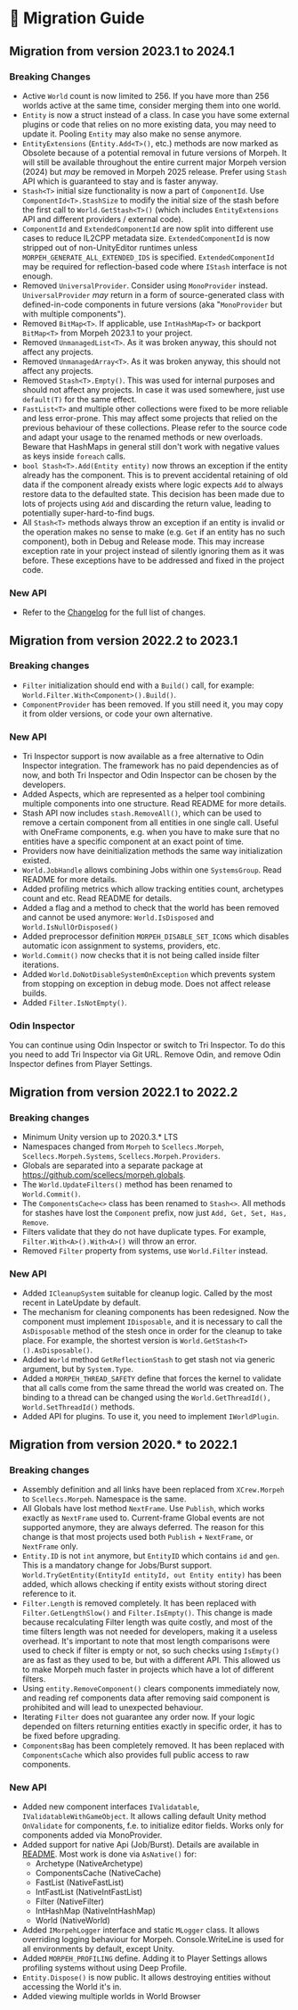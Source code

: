 # 🚀 Migration Guide  

## Migration from version 2023.1 to 2024.1

### Breaking Changes

* Active `World` count is now limited to 256. If you have more than 256 worlds active at the same time, consider merging them into one world.
* `Entity` is now a struct instead of a class. In case you have some external plugins or code that relies on no more existing data, you may need to update it. Pooling `Entity` may also make no sense anymore.
* `EntityExtensions` (`Entity.Add<T>()`, etc.) methods are now marked as Obsolete because of a potential removal in future versions of Morpeh. It will still be available throughout the entire current major Morpeh version (2024) but *may* be removed in Morpeh 2025 release. Prefer using `Stash` API which is guaranteed to stay and is faster anyway.
* `Stash<T>` initial size functionality is now a part of `ComponentId`. Use `ComponentId<T>.StashSize` to modify the initial size of the stash before the first call to `World.GetStash<T>()` (which includes `EntityExtensions` API and different providers / external code).
* `ComponentId` and `ExtendedComponentId` are now split into different use cases to reduce IL2CPP metadata size. `ExtendedComponentId` is now stripped out of non-UnityEditor runtimes unless `MORPEH_GENERATE_ALL_EXTENDED_IDS` is specified. `ExtendedComponentId` may be required for reflection-based code where `IStash` interface is not enough.
* Removed `UniversalProvider`. Consider using `MonoProvider` instead. `UniversalProvider` *may* return in a form of source-generated class with defined-in-code components in future versions (aka "`MonoProvider` but with multiple components").
* Removed `BitMap<T>`. If applicable, use `IntHashMap<T>` or backport `BitMap<T>` from Morpeh 2023.1 to your project.
* Removed `UnmanagedList<T>`. As it was broken anyway, this should not affect any projects.
* Removed `UnmanagedArray<T>`. As it was broken anyway, this should not affect any projects.
* Removed `Stash<T>.Empty()`. This was used for internal purposes and should not affect any projects. In case it was used somewhere, just use `default(T)` for the same effect.
* `FastList<T>` and multiple other collections were fixed to be more reliable and less error-prone. This may affect some projects that relied on the previous behaviour of these collections. Please refer to the source code and adapt your usage to the renamed methods or new overloads. Beware that HashMaps in general still don't work with negative values as keys inside `foreach` calls.
* `bool Stash<T>.Add(Entity entity)` now throws an exception if the entity already has the component. This is to prevent accidental retaining of old data if the component already exists where logic expects `Add` to always restore data to the defaulted state. This decision has been made due to lots of projects using `Add` and discarding the return value, leading to potentially super-hard-to-find bugs.
* All `Stash<T>` methods always throw an exception if an entity is invalid or the operation makes no sense to make (e.g. `Get` if an entity has no such component), both in Debug and Release mode. This may increase exception rate in your project instead of silently ignoring them as it was before. These exceptions have to be addressed and fixed in the project code.

### New API

* Refer to the [Changelog](CHANGELOG.MD) for the full list of changes.

## Migration from version 2022.2 to 2023.1

### Breaking changes
* `Filter` initialization should end with a `Build()` call, for example: `World.Filter.With<Component>().Build()`.
* `ComponentProvider` has been removed. If you still need it, you may copy it from older versions, or code your own alternative.

### New API
* Tri Inspector support is now available as a free alternative to Odin Inspector integration. The framework has no paid dependencies as of now, and both Tri Inspector and Odin Inspector can be chosen by the developers.
* Added Aspects, which are represented as a helper tool combining multiple components into one structure. Read README for more details.
* Stash API now includes `stash.RemoveAll()`, which can be used to remove a certain component from all entities in one single call. Useful with OneFrame components, e.g. when you have to make sure that no entities have a specific component at an exact point of time.
* Providers now have deinitialization methods the same way initialization existed.
* `World.JobHandle` allows combining Jobs within one `SystemsGroup`. Read README for more details.
* Added profiling metrics which allow tracking entities count, archetypes count and etc. Read README for details.
* Added a flag and a method to check that the world has been removed and cannot be used anymore: `World.IsDisposed` and `World.IsNullOrDisposed()`
* Added preprocessor definition `MORPEH_DISABLE_SET_ICONS` which disables automatic icon assignment to systems, providers, etc.
* `World.Commit()` now checks that it is not being called inside filter iterations.
* Added `World.DoNotDisableSystemOnException` which prevents system from stopping on exception in debug mode. Does not affect release builds.
* Added `Filter.IsNotEmpty()`.

### Odin Inspector
You can continue using Odin Inspector or switch to Tri Inspector.
To do this you need to add Tri Inspector via Git URL.
Remove Odin, and remove Odin Inspector defines from Player Settings.

## Migration from version 2022.1 to 2022.2

### Breaking changes
* Minimum Unity version up to 2020.3.* LTS
* Namespaces changed from `Morpeh` to `Scellecs.Morpeh`, `Scellecs.Morpeh.Systems`, `Scellecs.Morpeh.Providers`.
* Globals are separated into a separate package at https://github.com/scellecs/morpeh.globals.
* The `World.UpdateFilters()` method has been renamed to `World.Commit()`.
* The `ComponentsCache<>` class has been renamed to `Stash<>`. All methods for stashes have lost the `Component` prefix, now just `Add, Get, Set, Has, Remove`.
* Filters validate that they do not have duplicate types. For example, `Filter.With<A>().With<A>()` will throw an error.
* Removed `Filter` property from systems, use `World.Filter` instead.

### New API
* Added `ICleanupSystem` suitable for cleanup logic. Called by the most recent in LateUpdate by default.
* The mechanism for cleaning components has been redesigned. Now the component must implement `IDisposable`, and it is necessary to call the `AsDisposable` method of the stesh once in order for the cleanup to take place. For example, the shortest version is `World.GetStash<T>().AsDisposable()`.
* Added `World` method `GetReflectionStash` to get stash not via generic argument, but by `System.Type`.
* Added a `MORPEH_THREAD_SAFETY` define that forces the kernel to validate that all calls come from the same thread the world was created on. The binding to a thread can be changed using the `World.GetThreadId(), World.SetThreadId()` methods.
* Added API for plugins. To use it, you need to implement `IWorldPlugin`.

## Migration from version 2020.* to 2022.1

### Breaking changes  
* Assembly definition and all links have been replaced from `XCrew.Morpeh` to `Scellecs.Morpeh`. Namespace is the same.
* All Globals have lost method `NextFrame`. Use `Publish`, which works exactly as `NextFrame` used to. Current-frame Global events are not supported anymore, they are always deferred. The reason for this change is that most projects used both `Publish` + `NextFrame`, or `NextFrame` only.
* `Entity.ID` is not `int` anymore, but `EntityID` which contains `id` and `gen`. This is a mandatory change for Jobs/Burst support. `World.TryGetEntity(EntityId entityId, out Entity entity)` has been added, which allows checking if entity exists without storing direct reference to it.
* `Filter.Length` is removed completely. It has been replaced with `Filter.GetLengthSlow()` and `Filter.IsEmpty()`. This change is made because recalculating Filter length was quite costly, and most of the time filters length was not needed for developers, making it a useless overhead. It's important to note that most length comparisons were used to check if filter is empty or not, so such checks using `IsEmpty()` are as fast as they used to be, but with a different API. This allowed us to make Morpeh much faster in projects which have a lot of different filters.
* Using `entity.RemoveComponent()` clears components immediately now, and reading ref components data after removing said component is prohibited and will lead to unexpected behaviour.
* Iterating `Filter` does not guarantee any order now. If your logic depended on filters returning entities exactly in specific order, it has to be fixed before upgrading.
* `ComponentsBag` has been completely removed. It has been replaced with `ComponentsCache` which also provides full public access to raw components.

### New API  
* Added new component interfaces `IValidatable`, `IValidatableWithGameObject`. It allows calling default Unity method `OnValidate` for components, f.e. to initialize editor fields. Works only for components added via MonoProvider.
* Added support for native Api (Job/Burst). Details are available in [README](README.md#unity-jobs-and-burst). Most work is done via `AsNative()` for:
  * Archetype (NativeArchetype)
  * ComponentsCache (NativeCache)
  * FastList (NativeFastList)
  * IntFastList (NativeIntFastList)
  * Filter (NativeFilter)
  * IntHashMap (NativeIntHashMap)
  * World (NativeWorld)
* Added `IMorpehLogger` interface and static `MLogger` class. It allows overriding logging behaviour for Morpeh. Console.WriteLine is used for all environments by default, except Unity.
* Added `MORPEH_PROFILING` define. Adding it to Player Settings allows profiling systems without using Deep Profile.
* `Entity.Dispose()` is now public. It allows destroying entities without accessing the World it's in.
* Added viewing multiple worlds in World Browser
